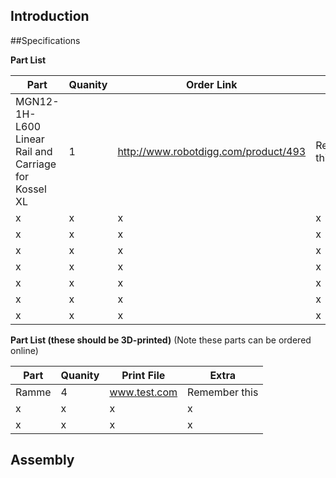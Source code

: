 ## Introduction


##Specifications


**Part List**

Part | Quanity | Order Link | Extra
------------ | ------------- | ------------- | -------------
MGN12-1H-L600 Linear Rail and Carriage for Kossel XL | 1 | http://www.robotdigg.com/product/493 | Remember this
x | x | x | x
x | x | x | x
x | x | x | x
x | x | x | x
x | x | x | x
x | x | x | x
x | x | x | x



**Part List (these should be 3D-printed)**
(Note these parts can be ordered online)

Part | Quanity | Print File | Extra
------------ | ------------- | ------------- | -------------
Ramme | 4 | www.test.com | Remember this
x | x | x | x
x | x | x | x


## Assembly


